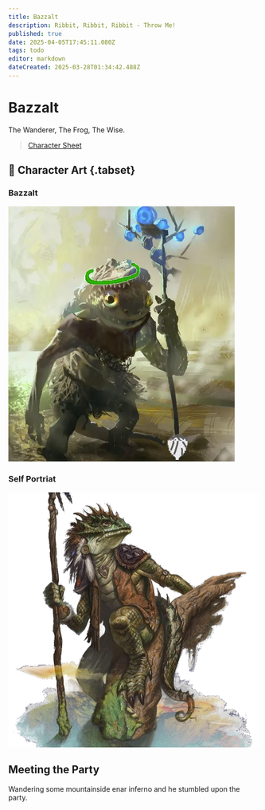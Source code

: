 ```yaml
---
title: Bazzalt
description: Ribbit, Ribbit, Ribbit - Throw Me!
published: true
date: 2025-04-05T17:45:11.080Z
tags: todo
editor: markdown
dateCreated: 2025-03-28T01:34:42.488Z
---
```


# Bazzalt
The Wanderer, The Frog, The Wise.

> [Character Sheet](/characters/bazzert/bazzalt___roll20_characters.pdf)

## 📜 Character Art {.tabset}
### Bazzalt
![bazzalt.webp](/characters/bazzert/bazzalt.webp)
### Self Portriat
![bazzalt.webp](/characters/bazzert/bazzalt.png)

## Meeting the Party
Wandering some mountainside enar inferno and he stumbled upon the party.

